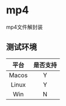 # mp4
mp4文件解封装

## 测试环境

| 平台  | 是否支持  |
| :-----: | :------: |
| Macos     | Y     |
| Linux     | Y     |
| Win       | N     |

